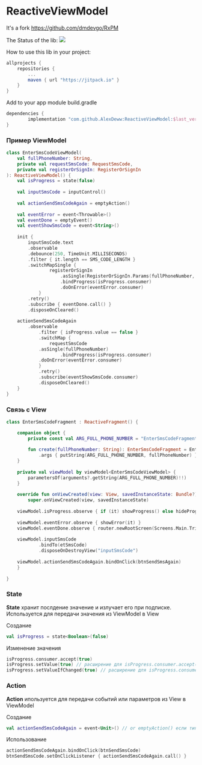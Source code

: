 # ReactiveViewModel

It's a fork https://github.com/dmdevgo/RxPM

The Status of the lib: 
[![](https://jitpack.io/v/AlexDeww/ReactiveViewModel.svg)](https://jitpack.io/#AlexDeww/ReactiveViewModel)

How to use this lib in your project:
```gradle
allprojects {
	repositories {
		...
		maven { url "https://jitpack.io" }
	}
}
```

Add to your app module build.gradle
```gradle
dependencies {
        implementation "com.github.AlexDeww:ReactiveViewModel:$last_version"
}
```

### Пример ViewModel
```kotlin
class EnterSmsCodeViewModel(
    val fullPhoneNumber: String,
    private val requestSmsCode: RequestSmsCode,
    private val registerOrSignIn: RegisterOrSignIn
): ReactiveViewModel() {
    val isProgress = state(false)
    
    val inputSmsCode = inputControl()
    
    val actionSendSmsCodeAgain = emptyAction()
    
    val eventError = event<Throwable>()
    val eventDone = emptyEvent()
    val eventShowSmsCode = event<String>()
    
    init {
        inputSmsCode.text
	    .observable
	    .debounce(250, TimeUnit.MILLISECONDS)
	    .filter { it.length == SMS_CODE_LENGTH }
	    .switchMapSingle {
                registerOrSignIn
                    .asSingle(RegisterOrSignIn.Params(fullPhoneNumber, it))
                    .bindProgress(isProgress.consumer)
                    .doOnError(eventError.consumer)
            }
	    .retry()
	    .subscribe { eventDone.call() }
	    .disposeOnCleared()
	    
	actionSendSmsCodeAgain
	    .observable
            .filter { isProgress.value == false }
            .switchMap {
                requestSmsCode
		    .asSingle(fullPhoneNumber)
                    .bindProgress(isProgress.consumer)
		    .doOnError(eventError.consumer)
            }
            .retry()
            .subscribe(eventShowSmsCode.consumer)
            .disposeOnCleared()
    }
}
```

### Связь с View
```kotlin
class EnterSmsCodeFragment : ReactiveFragment() {

    companion object {
        private const val ARG_FULL_PHONE_NUMBER = "EnterSmsCodeFragment.ARG_FULL_PHONE_NUMBER"
	
        fun create(fullPhoneNumber: String): EnterSmsCodeFragment = EnterSmsCodeFragment()
            .args { putString(ARG_FULL_PHONE_NUMBER, fullPhoneNumber) }
    }
    
    private val viewModel by viewModel<EnterSmsCodeViewModel> { 
        parametersOf(arguments?.getString(ARG_FULL_PHONE_NUMBER)!!)
    }
    
    override fun onViewCreated(view: View, savedInstanceState: Bundle?) {
        super.onViewCreated(view, savedInstanceState)
        
	viewModel.isProgress.observe { if (it) showProgress() else hideProgress() }
	
	viewModel.eventError.observe { showError(it) }
	viewModel.eventDone.observe { router.newRootScreen(Screens.Main.TripSetupFlowScreen()) }
	
	viewModel.inputSmsCode
            .bindTo(etSmsCode)
            .disposeOnDestroyView("inputSmsCode")
	    
	viewModel.actionSendSmsCodeAgain.bindOnClick(btnSendSmsAgain)
    }
    
}
```

### State
**State** хранит послдение значение и излучает его при подписке. Используется для передачи значения из ViewModel в View

Создание
```kotlin
val isProgress = state<Boolean>(false)
```
Изменение значения
```kotlin
isProgress.consumer.accept(true)
isProgress.setValue(true) // расширение для isProgress.consumer.accept(true)
isProgress.setValueIfChanged(true) // расширение для isProgress.consumer.accept(true) но с проверкой if (lastValue != newValue)
```

### Action
**Action** ипользуется для передачи событий или параметров из View в ViewModel

Создание
```kotlin
val actionSendSmsCodeAgain = event<Unit>() // or emptyAction() если тип Unit
```
Использование 
```kotlin
actionSendSmsCodeAgain.bindOnClick(btnSendSmsCode)
btnSendSmsCode.setOnClickListener { actionSendSmsCodeAgain.call() }
```

